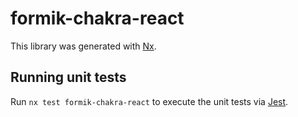 # formik-chakra-react

This library was generated with [Nx](https://nx.dev).

## Running unit tests

Run `nx test formik-chakra-react` to execute the unit tests via [Jest](https://jestjs.io).
